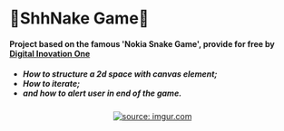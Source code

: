 <h1>🐍ShhNake Game🐍</h1>
<h4>Project based on the famous 'Nokia Snake Game', provide for free by <a href="https://web.digitalinnovation.one/">Digital Inovation One</a></h4>
<h5><ul>
<li>How to structure a 2d space with canvas element;</li>
<li>How to iterate;</li>
<li>and how to alert user in end of the game.</li>
</ul></h5>
<p align="center">
<a href="https://imgur.com/F948BEa"><img src="https://i.imgur.com/F948BEa.png" title="source: imgur.com" /></a>
</p>
